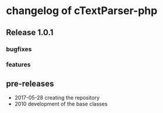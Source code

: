 # changelog of cTextParser-php

## Release  1.0.1

### bugfixes

### features

## pre-releases

- 2017-05-28 creating the repository
- 2010       development of the base classes